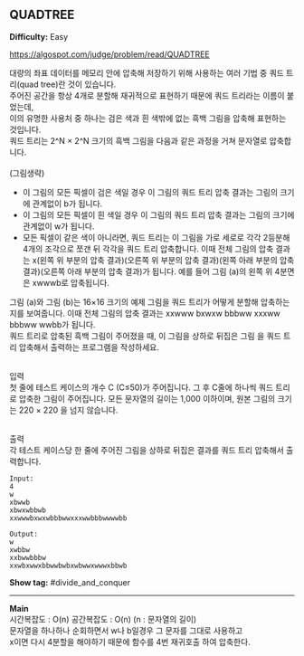 ## QUADTREE

**Difficulty:** Easy

https://algospot.com/judge/problem/read/QUADTREE

대량의 좌표 데이터를 메모리 안에 압축해 저장하기 위해 사용하는 여러 기법 중 쿼드 트리(quad tree)란 것이 있습니다. <br/>
주어진 공간을 항상 4개로 분할해 재귀적으로 표현하기 때문에 쿼드 트리라는 이름이 붙었는데, <br/>
이의 유명한 사용처 중 하나는 검은 색과 흰 색밖에 없는 흑백 그림을 압축해 표현하는 것입니다. <br/>
쿼드 트리는 2^N × 2^N 크기의 흑백 그림을 다음과 같은 과정을 거쳐 문자열로 압축합니다. <br/><br/>
(그림생략)

* 이 그림의 모든 픽셀이 검은 색일 경우 이 그림의 쿼드 트리 압축 결과는 그림의 크기에 관계없이 b가 됩니다.
* 이 그림의 모든 픽셀이 흰 색일 경우 이 그림의 쿼드 트리 압축 결과는 그림의 크기에 관계없이 w가 됩니다.
* 모든 픽셀이 같은 색이 아니라면, 쿼드 트리는 이 그림을 가로 세로로 각각 2등분해 4개의 조각으로 쪼갠 뒤 각각을 쿼드 트리 압축합니다. 이때 전체 그림의 압축 결과는 x(왼쪽 위 부분의 압축 결과)(오른쪽 위 부분의 압축 결과)(왼쪽 아래 부분의 압축 결과)(오른쪽 아래 부분의 압축 결과)가 됩니다. 예를 들어 그림 (a)의 왼쪽 위 4분면은 xwwwb로 압축됩니다.

그림 (a)와 그림 (b)는 16×16 크기의 예제 그림을 쿼드 트리가 어떻게 분할해 압축하는지를 보여줍니다. 이때 전체 그림의 압축 결과는 xxwww bxwxw bbbww xxxww bbbww wwbb가 됩니다. <br/>
쿼드 트리로 압축된 흑백 그림이 주어졌을 때, 이 그림을 상하로 뒤집은 그림 을 쿼드 트리 압축해서 출력하는 프로그램을 작성하세요. <br/><br/>

입력 <br/>
첫 줄에 테스트 케이스의 개수 C (C≤50)가 주어집니다. 그 후 C줄에 하나씩 쿼드 트리로 압축한 그림이 주어집니다. 모든 문자열의 길이는 1,000 이하이며, 원본 그림의 크기는 220 × 220 을 넘지 않습니다. <br/><br/>

출력 <br/>
각 테스트 케이스당 한 줄에 주어진 그림을 상하로 뒤집은 결과를 쿼드 트리 압축해서 출력합니다. <br/>

```
Input:
4
w
xbwwb
xbwxwbbwb
xxwwwbxwxwbbbwwxxxwwbbbwwwwbb

Output:
w
xwbbw
xxbwwbbbw
xxwbxwwxbbwwbwbxwbwwxwwwxbbwb
```

**Show tag:** \#divide_and_conquer

------------------------------------

**Main** <br/>
시간복잡도 : O(n) 공간복잡도 : O(n) (n : 문자열의 길이) <br/>
문자열을 하나하나 순회하면서 w나 b일경우 그 문자를 그대로 사용하고 <br/>
x이면 다시 4분할을 해야하기 때문에 함수를 4번 재귀호출 하여 압축한다.